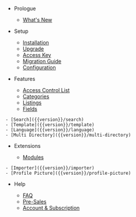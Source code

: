 - Prologue
	- [What's New]({{version}}/what-is-new)

- Setup
	- [Installation]({{version}}/installation)
	- [Upgrade]({{version}}/upgrade)
	- [Access Key]({{version}}/access-key)
	- [Migration Guide]({{version}}/migration-guide)
	- [Configuration]({{version}}/configuration)

- Features
	- [Access Control List]({{version}}/acl)
	- ️[Categories]({{version}}/categories)
	- [Listings]({{version}}/listings)
	- [Fields]({{version}}/fields)
<!--	- ⭕️ [Tags]({{version}}/tags) -->
	- [Search]({{version}}/search)
	- [Template]({{version}}/template)
	- [Language]({{version}}/language)
	- [Multi Directory]({{version}}/multi-directory)

- Extensions

	- [Modules]({{version}}/modules)
<!--	- ⭕️ [Search Plugin]({{version}}/plugin-search) -->
	- [Importer]({{version}}/importer)
	- [Profile Picture]({{version}}/profile-picture)

- Help

	- [FAQ]({{version}}/faq)
	- [Pre-Sales]({{version}}/pre-sales)
	- [Account & Subscription]({{version}}/account)
